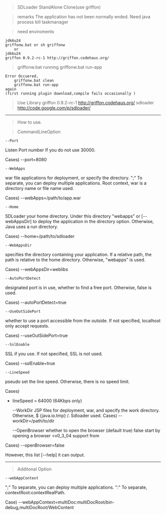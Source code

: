 >SDLoader StandAlone Clone(use griffon)

>remarks
	The application has not been normally ended.
	Need java process kill taskmanager


>need enviroments 

	jdk6u24
	griffonw.bat or sh griffonw
		or
	jdk6u24
	griffon 0.9.2-rc-1 http://griffon.codehaus.org/


>griffonw.bat running
	griffonw.bat run-app

	Error Occuered,
		griffonw.bat clean
		griffonw.bat run-app
	again
	(first running plugin download,compile fails occasionally )

>Use Library
	griffon 0.9.2-rc-1
		http://griffon.codehaus.org/
	sdloader
		http://code.google.com/p/sdloader/

-------------------------
>How to use.


>CommandLineOption

	--Port
 Listen Port number If you do not use 30000. 

Cases)
 --port=8080

	--WebApps
 war file applications for deployment, or specify the directory.
";" To separate, you can deploy multiple applications. 
Root context, war is a directory name or file name used. 

Cases)
 --webApps=/path/to/app.war

	--Home
 SDLoader your home directory.
Under this directory "webapps" or [--webAppsDir] to deploy the application in the directory option. 
Otherwise, Java uses a run directory. 

Cases)
 --home=/path/to/sdloader

	--WebAppsDir
 specifies the directory containing your application.
If a relative path, the path is relative to the home directory. Otherwise, "webapps" is used. 

Cases)
 --webAppsDir=weblibs

	--AutoPortDetect
 designated port is in use, whether to find a free port.
Otherwise, false is used. 

Cases)
 --autoPortDetect=true

	--UseOutSidePort
 whether to use a port accessible from the outside.
If not specified, localhost only accept requests. 

Cases)
 --useOutSidePort=true

	--SslEnable
 SSL if you use.
If not specified, SSL is not used. 

Cases)
 --sslEnable=true

	--LineSpeed
 pseudo set the line speed.
Otherwise, there is no speed limit.

 Cases)
 - lineSpeed = 64000 (64Kbps only)

	--WorkDir
 JSP files for deployment, war, and specify the work directory.
Otherwise, $ {java.io.tmp} /. Sdloader used. 
Cases)
 --workDir=/path/to/dir

	--OpenBrowser
whether to open the browser (default true) false start by opening a browser <v0_3_04 support from

Cases)
 --openBrowser=false

However, this list [--help] it can output.

-----------------------------------------------------------------
>Additonal Option

	--webAppContext
";" To separate, you can deploy multiple applications.
":" To separate, contextRoot:contextRealPath.

Case)
 --webAppContext=multiDoc:multiDocRoot/bin-debug,multiDocRoot/WebContent
